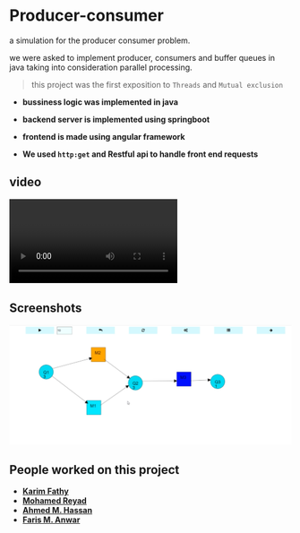 # Producer-consumer

a simulation for the producer consumer problem.

we were asked to implement producer, consumers and buffer queues in java taking into consideration parallel processing.

>this project was the first exposition to `Threads` and `Mutual exclusion`

- **bussiness logic was implemented in java**

- **backend server is implemented using springboot**

- **frontend is made using angular framework**

- **We used `http:get` and Restful api to handle front end requests**

## video

![video](/27.01.2023_22.13.00_REC.mp4)

## Screenshots

![running simulation](/screenshot.png)

## People worked on this project

- **[Karim Fathy](https://github.com/karimfathy054)**
- **[Mohamed Reyad](https://github.com/moriyad12)**
- **[Ahmed M. Hassan](https://github.com/ahmedMhassan10)**
- **[Faris M. Anwar]()**


